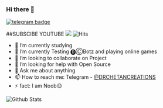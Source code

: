 ### Hi there 👋
[![telegram badge](https://img.shields.io/badge/DRCHETAN-CREATION-30302f?style=flat&logo=telegram)](https://t.me/Drchetancreations)

##SUBSCIBE YOUTUBE
<a href="https://youtu.be/xufAzeTLRIs"><img src="https://img.shields.io/badge/DRCHETAN%20-CREATION-red.svg?logo=Youtube"></a>
![Hits](https://hits.seeyoufarm.com/api/count/incr/badge.svg?url=https://github.com/drchetancreation/)

- 🔭 I’m currently studying 
- 🌱 I’m currently Testing 🅓︎Ⓒ︎Botz and playing online games
- 👯 I’m looking to collaborate on Project
- 🤔 I’m looking for help with Open Source
- 💬 Ask me about anything
- 📫 How to reach me: Telegram - [@DRCHETANCREATIONS](https://t.me/Drchetancreations)
- ⚡ fact: I am Noob😌

![Github Stats](https://github-readme-stats.vercel.app/api?username=drchetancreation&show_icons=true&title_color=fff&icon_color=79ff97&text_color=9f9f9f&bg_color=151515)

